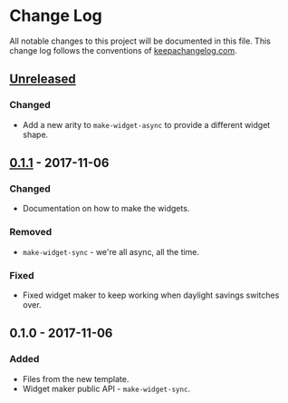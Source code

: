 # Change Log
All notable changes to this project will be documented in this file. This change log follows the conventions of [keepachangelog.com](http://keepachangelog.com/).

## [Unreleased]
### Changed
- Add a new arity to `make-widget-async` to provide a different widget shape.

## [0.1.1] - 2017-11-06
### Changed
- Documentation on how to make the widgets.

### Removed
- `make-widget-sync` - we're all async, all the time.

### Fixed
- Fixed widget maker to keep working when daylight savings switches over.

## 0.1.0 - 2017-11-06
### Added
- Files from the new template.
- Widget maker public API - `make-widget-sync`.

[Unreleased]: https://github.com/your-name/arithmetic-puzzle/compare/0.1.1...HEAD
[0.1.1]: https://github.com/your-name/arithmetic-puzzle/compare/0.1.0...0.1.1

